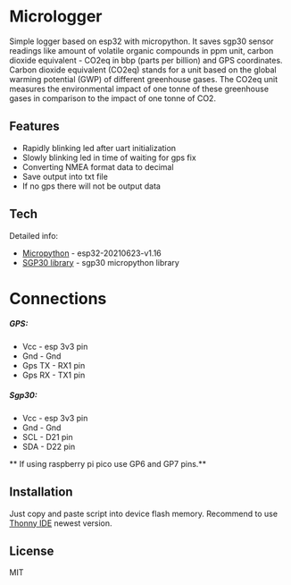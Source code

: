 # Micrologger

Simple logger based on esp32 with micropython.
It saves sgp30 sensor readings like amount of volatile organic compounds in ppm unit, 
carbon dioxide equivalent - CO2eq in bbp (parts per billion) and GPS coordinates.
Carbon dioxide equivalent (CO2eq) stands for a unit based on the global warming potential (GWP) of different greenhouse gases. 
The CO2eq unit measures the environmental impact of one tonne of these greenhouse gases in comparison to the impact of one tonne of CO2.


## Features

- Rapidly blinking led after uart initialization
- Slowly blinking led in time of waiting for gps fix
- Converting NMEA format data to decimal
- Save output into txt file
- If no gps there will not be output data 

## Tech

Detailed info:

- [Micropython] - esp32-20210623-v1.16
- [SGP30 library] - sgp30 micropython library 

# Connections

##### GPS:

* Vcc - esp 3v3 pin
* Gnd - Gnd
* Gps TX - RX1 pin
* Gps RX - TX1 pin
##### Sgp30:
* Vcc - esp 3v3 pin
* Gnd - Gnd
* SCL - D21 pin
* SDA - D22 pin

** If using raspberry pi pico use GP6 and GP7 pins.**

## Installation

Just copy and paste script into device flash memory.
Recommend to use [Thonny IDE] newest version.


## License

MIT


   [Micropython]: <https://micropython.org/download/esp32/>
   [SGP30 library]: <https://github.com/alexmrqt/micropython-sgp30>
   [Thonny IDE]: <https://thonny.org/>
